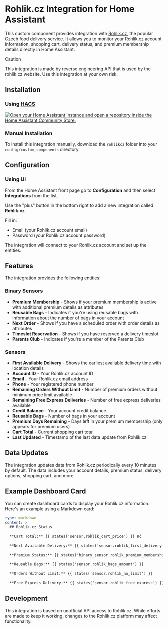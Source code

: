 # Rohlik.cz Integration for Home Assistant

This custom component provides integration with [Rohlik.cz](https://www.rohlik.cz), the popular Czech food delivery service. It allows you to monitor your Rohlik.cz account information, shopping cart, delivery status, and premium membership details directly in Home Assistant.

> [!CAUTION] 
> This integration is made by reverse engineering API that is used by the rohlik.cz website. Use this integration at your own risk.

## Installation

### Using [HACS](https://hacs.xyz/)

[![Open your Home Assistant instance and open a repository inside the Home Assistant Community Store.](https://my.home-assistant.io/badges/hacs_repository.svg)](https://my.home-assistant.io/redirect/hacs_repository/?owner=YOUR_USERNAME&repository=rohlikcz&category=Integration)

### Manual Installation

To install this integration manually, download the `rohlikcz` folder into your `config/custom_components` directory.

## Configuration

### Using UI

From the Home Assistant front page go to **Configuration** and then select **Integrations** from the list.

Use the "plus" button in the bottom right to add a new integration called **Rohlik.cz**.

Fill in:
 
- Email (your Rohlik.cz account email)
- Password (your Rohlik.cz account password)

The integration will connect to your Rohlik.cz account and set up the entities.

## Features

The integration provides the following entities:

### Binary Sensors

- **Premium Membership** - Shows if your premium membership is active with additional premium details as attributes
- **Reusable Bags** - Indicates if you're using reusable bags with information about the number of bags in your account
- **Next Order** - Shows if you have a scheduled order with order details as attributes
- **Timeslot Reservation** - Shows if you have reserved a delivery timeslot
- **Parents Club** - Indicates if you're a member of the Parents Club

### Sensors

- **First Available Delivery** - Shows the earliest available delivery time with location details
- **Account ID** - Your Rohlik.cz account ID
- **Email** - Your Rohlik.cz email address
- **Phone** - Your registered phone number
- **Remaining Orders Without Limit** - Number of premium orders without minimum price limit available
- **Remaining Free Express Deliveries** - Number of free express deliveries available
- **Credit Balance** - Your account credit balance
- **Reusable Bags** - Number of bags in your account
- **Premium Days Remaining** - Days left in your premium membership (only appears for premium users)
- **Cart Total** - Current shopping cart total
- **Last Updated** - Timestamp of the last data update from Rohlik.cz

## Data Updates

The integration updates data from Rohlik.cz periodically every 10 minutes by default. The data includes your account details, premium status, delivery options, shopping cart, and more.

## Example Dashboard Card

You can create dashboard cards to display your Rohlik.cz information. Here's an example using a Markdown card:

```yaml
type: markdown
content: >
  ## Rohlik.cz Status
  
  **Cart Total:** {{ states('sensor.rohlik_cart_price') }} Kč
  
  **Next Available Delivery:** {{ states('sensor.rohlik_first_delivery') }}
  
  **Premium Status:** {{ states('binary_sensor.rohlik_premium_membership') }}
  
  **Reusable Bags:** {{ states('sensor.rohlik_bags_amount') }}
  
  **Orders Without Limit:** {{ states('sensor.rohlik_no_limit') }}
  
  **Free Express Delivery:** {{ states('sensor.rohlik_free_express') }}
```

## Development

This integration is based on unofficial API access to Rohlik.cz. While efforts are made to keep it working, changes to the Rohlik.cz platform may affect functionality.